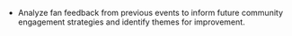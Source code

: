 - Analyze fan feedback from previous events to inform future community engagement strategies and identify themes for improvement.